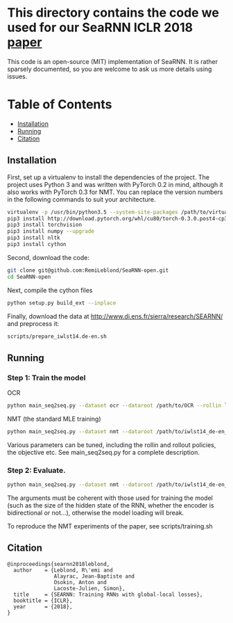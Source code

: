 # This directory contains the code we used for our SeaRNN ICLR 2018 [paper](https://openreview.net/forum?id=HkUR_y-RZ)

This code is an open-source (MIT) implementation of SeaRNN. It is rather sparsely documented, so you are welcome to ask us more details using issues.


Table of Contents
=================

  * [Installation](#installation)
  * [Running](#running)
  * [Citation](#citation)

## Installation
First, set up a virtualenv to install the dependencies of the project.
The project uses Python 3 and was written with PyTorch 0.2 in mind, although it also works with PyTorch 0.3 for NMT.
You can replace the version numbers in the following commands to suit your architecture.

```bash
virtualenv -p /usr/bin/python3.5 --system-site-packages /path/to/virtualenv
pip3 install http://download.pytorch.org/whl/cu80/torch-0.3.0.post4-cp35-cp35m-linux_x86_64.whl
pip3 install torchvision
pip3 install numpy --upgrade
pip3 install nltk
pip3 install cython
```

Second, download the code:
```bash
git clone git@github.com:RemiLeblond/SeaRNN-open.git
cd SeaRNN-open
```

Next, compile the cython files

```bash
python setup.py build_ext --inplace
```

Finally, download the data at http://www.di.ens.fr/sierra/research/SEARNN/ and preprocess it:

```bash
scripts/prepare_iwlst14.de-en.sh
```

## Running

### Step 1: Train the model
OCR
```bash
python main_seq2seq.py --dataset ocr --dataroot /path/to/OCR --rollin learned --rollout mixed --objective target-learning --log_path /path/to/save
```

NMT (the standard MLE training)
```bash
python main_seq2seq.py --dataset nmt --dataroot /path/to/iwlst14_de-en_train_dev.train.pt --rollin gt --objective mle --log_path /path/to/save
```

Various parameters can be tuned, including the rollin and rollout policies, the objective etc.
See main_seq2seq.py for a complete description.

### Step 2: Evaluate.

```bash
python main_seq2seq.py --dataset nmt --dataroot /path/to/iwlst14_de-en_train_test.train.pt --max_iter 0 --print_iter 1 --checkpoint_file /path/to/checkpoint_file.pth
```
The arguments must be coherent with those used for training the model (such as the size of the hidden state of the RNN, whether the encoder is bidirectional or not...), otherwise the model loading will break.

To reproduce the NMT experiments of the paper, see scripts/training.sh


## Citation

```
@inproceedings{searnn2018leblond,
  author    = {Leblond, R\'emi and
               Alayrac, Jean-Baptiste and
               Osokin, Anton and
               Lacoste-Julien, Simon},
  title     = {SEARNN: Training RNNs with global-local losses},
  booktitle = {ICLR},
  year      = {2018},
}
```
